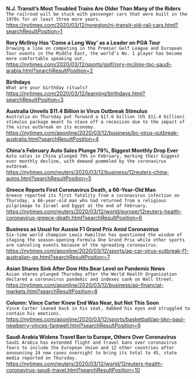 **N.J. Transit’s Most Troubled Trains Are Older Than Many of the Riders**\
`The railroad will be stuck with passenger cars that were built in the 1970s for at least three more years.`\
https://nytimes.com/2020/03/12/nyregion/nj-transit-old-rail-cars.html?searchResultPosition=1

**Rory McIlroy Has ‘Come a Long Way’ as a Leader on PGA Tour**\
`Drawing a line on competing in the Premier Golf League and European Tour events in the Middle East, the world’s No. 1 player has become more comfortable speaking out.`\
https://nytimes.com/2020/03/12/sports/golf/rory-mcilroy-tpc-saudi-arabia.html?searchResultPosition=2

**Birthdays**\
`What are your birthday rituals?`\
https://nytimes.com/2020/03/12/learning/birthdays.html?searchResultPosition=3

**Australia Unveils $11.4 Billion in Virus Outbreak Stimulus**\
`Australia on Thursday put forward a $17.6 billion (US $11.4 billion) stimulus package meant to stave off a recession due to the impact of the virus outbreak on its economy. `\
https://nytimes.com/aponline/2020/03/12/business/bc-virus-outbreak-australia.html?searchResultPosition=4

**China's February Auto Sales Plunge 79%, Biggest Monthly Drop Ever**\
`Auto sales in China plunged 79% in February, marking their biggest ever monthly decline, with demand pummeled by the coronavirus outbreak.`\
https://nytimes.com/reuters/2020/03/12/business/12reuters-china-autos.html?searchResultPosition=5

**Greece Reports First Coronavirus Death, a 66-Year-Old Man**\
`Greece reported its first fatality from a coronavirus infection on Thursday, a 66-year-old man who had returned from a religious pilgrimage to Israel and Egypt at the end of February.`\
https://nytimes.com/reuters/2020/03/12/world/europe/12reuters-health-coronavirus-greece-death.html?searchResultPosition=6

**Business as Usual for Aussie F1 Grand Prix Amid Coronavirus**\
`Six-time world champion Lewis Hamilton has questioned the wisdom of staging the season-opening Formula One Grand Prix while other sports are canceling events because of the spreading coronavirus. `\
https://nytimes.com/aponline/2020/03/12/sports/ap-car-virus-outbreak-f1-australian-gp.html?searchResultPosition=7

**Asian Shares Sink After Dow Hits Bear Level on Pandemic News**\
`Asian shares plunged Thursday after the World Health Organization declared a coronavirus pandemic and indexes sank on Wall Street. `\
https://nytimes.com/aponline/2020/03/12/business/ap-financial-markets.html?searchResultPosition=8

**Column: Vince Carter Knew End Was Near, but Not This Soon**\
`Vince Carter leaned back in his seat, dabbed his eyes and struggled to contain his emotions.`\
https://nytimes.com/aponline/2020/03/12/sports/basketball/ap-bkn-paul-newberry-vinces-farewell.html?searchResultPosition=9

**Saudi Arabia Widens Travel Ban to Europe, Others Over Coronavirus**\
`Saudi Arabia has extended flight and travel bans over coronavirus fears to include the European Union and 12 other countries after announcing 24 new cases overnight to bring its total to 45, state media reported on Thursday.`\
https://nytimes.com/reuters/2020/03/12/world/12reuters-health-coronavirus-saudi-travel.html?searchResultPosition=10

